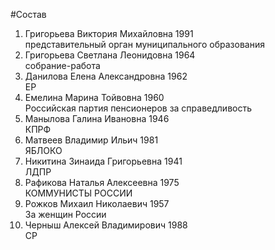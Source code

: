 #Состав
1. Григорьева Виктория Михайловна 1991   
    представительный орган муниципального образования
2. Григорьева Светлана Леонидовна 1964   
    собрание-работа
3. Данилова Елена Александровна 1962   
    ЕР
4. Емелина Марина Тойвовна 1960   
    Российская партия пенсионеров за справедливость
5. Манылова Галина Ивановна 1946   
    КПРФ
6. Матвеев Владимир Ильич 1981   
    ЯБЛОКО
7. Никитина Зинаида Григорьевна 1941   
    ЛДПР
8. Рафикова Наталья Алексеевна 1975   
    КОММУНИСТЫ РОССИИ
9. Рожков Михаил Николаевич 1957   
    За женщин России
10. Черныш Алексей Владимирович 1988   
    СР
